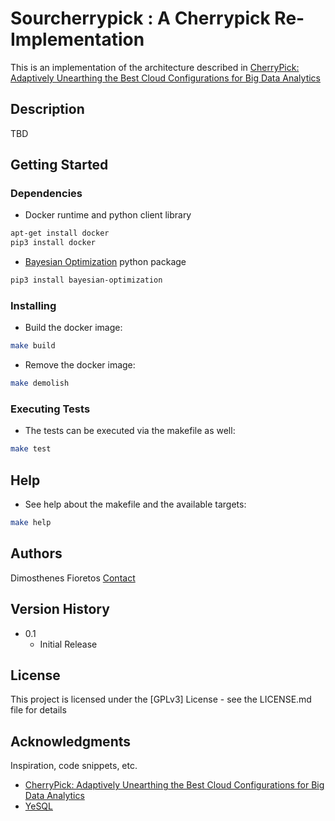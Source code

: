 # Sourcherrypick : A Cherrypick Re-Implementation

This is an implementation of the architecture described in [CherryPick: Adaptively Unearthing the Best Cloud Configurations for Big Data Analytics](https://www.usenix.org/conference/nsdi17/technical-sessions/presentation/alipourfard)

## Description

TBD

## Getting Started

### Dependencies

* Docker runtime and python client library
```sh
apt-get install docker
pip3 install docker
```

* [Bayesian Optimization](https://github.com/fmfn/BayesianOptimization) python package
```sh
pip3 install bayesian-optimization
```

### Installing

* Build the docker image:
```sh
make build
```

* Remove the docker image:
```sh
make demolish
```

### Executing Tests

* The tests can be executed via the makefile as well:
```sh
make test
```

## Help

* See help about the makefile and the available targets:
```sh
make help
```

## Authors

Dimosthenes Fioretos
[Contact](cs2210027@di.uoa.gr)

## Version History

* 0.1
    * Initial Release

## License

This project is licensed under the [GPLv3] License - see the LICENSE.md file for details

## Acknowledgments

Inspiration, code snippets, etc.
* [CherryPick: Adaptively Unearthing the Best Cloud Configurations for Big Data Analytics](https://www.usenix.org/conference/nsdi17/technical-sessions/presentation/alipourfard)
* [YeSQL](https://github.com/athenarc/YeSQL)
